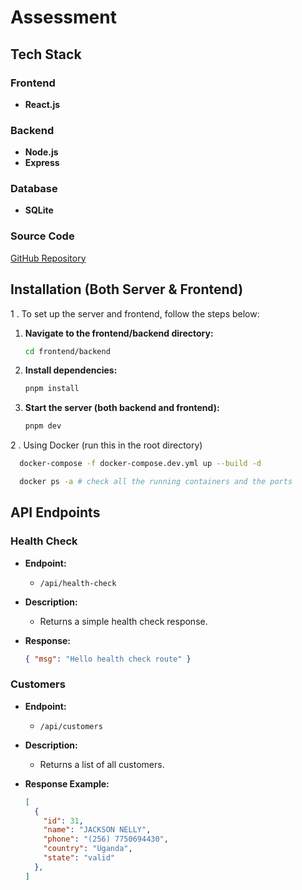 # Assessment

## Tech Stack

### Frontend
- **React.js**

### Backend
- **Node.js**
- **Express**

### Database
- **SQLite**

### Source Code
[GitHub Repository](https://github.com/fu-ry17/agencify-assessment)

## Installation (Both Server & Frontend)

1 . To set up the server and frontend, follow the steps below:

1. **Navigate to the frontend/backend directory:**
    ```bash
    cd frontend/backend
    ```

2. **Install dependencies:**
    ```bash
    pnpm install
    ```

3. **Start the server (both backend and frontend):**
    ```bash
    pnpm dev
    ```

2 . Using Docker (run this in the root directory)
 ```bash
   docker-compose -f docker-compose.dev.yml up --build -d
 ```
 ``` bash 
   docker ps -a # check all the running containers and the ports
 ```

## API Endpoints

### Health Check

- **Endpoint:**
    - `/api/health-check`

- **Description:**
    - Returns a simple health check response.

- **Response:**
    ```json
    { "msg": "Hello health check route" }
    ```

### Customers

- **Endpoint:**
    - `/api/customers`

- **Description:**
    - Returns a list of all customers.

- **Response Example:**
    ```json
    [
      {
        "id": 31,
        "name": "JACKSON NELLY",
        "phone": "(256) 7750694430",
        "country": "Uganda",
        "state": "valid"
      },
    ]
    ```

